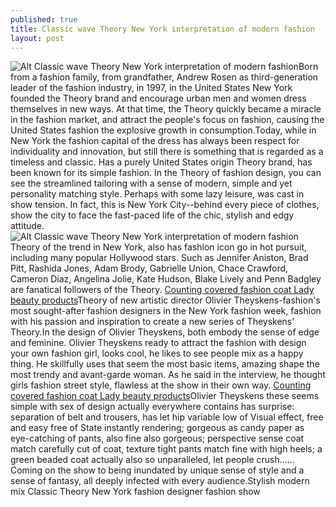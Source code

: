 ```yaml
---
published: true
title: Classic wave Theory New York interpretation of modern fashion
layout: post
---
```

![Alt Classic wave Theory New York interpretation of modern fashion](https://c2.staticflickr.com/6/5827/23910603541_9696da0631_z.jpg)Born from a fashion family, from grandfather, Andrew Rosen as third-generation leader of the fashion industry, in 1997, in the United States New York founded the Theory brand and encourage urban men and women dress themselves in new ways. At that time, the Theory quickly became a miracle in the fashion market, and attract the people\'s focus on fashion, causing the United States fashion the explosive growth in consumption.Today, while in New York the fashion capital of the dress has always been respect for individuality and innovation, but still there is something that is regarded as a timeless and classic. Has a purely United States origin Theory brand, has been known for its simple fashion. In the Theory of fashion design, you can see the streamlined tailoring with a sense of modern, simple and yet personality matching style. Perhaps with some lazy leisure, was cast in show tension. In fact, this is New York City--behind every piece of clothes, show the city to face the fast-paced life of the chic, stylish and edgy attitude.![Alt Classic wave Theory New York interpretation of modern fashion](https://c2.staticflickr.com/2/1649/23993161285_6139d5f438_z.jpg)Theory of the trend in New York, also has fashion icon go in hot pursuit, including many popular Hollywood stars. Such as Jennifer Aniston, Brad Pitt, Rashida Jones, Adam Brody, Gabrielle Union, Chace Crawford, Cameron Diaz, Angelina Jolie, Kate Hudson, Blake Lively and Penn Badgley are fanatical followers of the Theory. [Counting covered fashion coat Lady beauty products](https://moshino2016.wordpress.com/2015/12/25/counting-covered-fashion-coat-lady-beauty-products/)Theory of new artistic director Olivier Theyskens-fashion\'s most sought-after fashion designers in the New York fashion week, fashion with his passion and inspiration to create a new series of Theyskens\' Theory.In the design of Olivier Theyskens, both embody the sense of edge and feminine. Olivier Theyskens ready to attract the fashion with design your own fashion girl, looks cool, he likes to see people mix as a happy thing. He skillfully uses that seem the most basic items, amazing shape the most trendy and avant-garde woman. As he said in the interview, he thought girls fashion street style, flawless at the show in their own way. [Counting covered fashion coat Lady beauty products](https://moshino2016.wordpress.com/2015/12/25/counting-covered-fashion-coat-lady-beauty-products/)Olivier Theyskens these seems simple with sex of design actually everywhere contains has surprise: separation of belt and trousers, has let hip variable low of Visual effect, free and easy free of State instantly rendering; gorgeous as candy paper as eye-catching of pants, also fine also gorgeous; perspective sense coat match carefully cut of coat, texture tight pants match fine with high heels; a green beaded coat actually also so unparalleled, let people crush...... Coming on the show to being inundated by unique sense of style and a sense of fantasy, all deeply infected with every audience.Stylish modern mix Classic Theory New York fashion designer fashion show